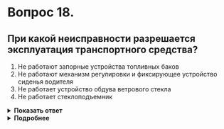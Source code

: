 # Вопрос 18.

## При какой неисправности разрешается эксплуатация транспортного средства?

1. Не работают запорные устройства топливных баков
2. Не работают механизм регулировки и фиксирующее устройство сиденья водителя
3. Не работает устройство обдува ветрового стекла
4. Не работает стеклоподъемник

<details>
<summary><b>Показать ответ</b></summary>
Правильный ответ: 4
</details>
<details>
<summary><b>Подробнее</b></summary>
Перечисленные в ответах неисправности, за исключением неработающего стеклоподъёмника, указаны в «Перечне неисправностей». Неработающий стеклоподъемник в данном перечне не указан. Следовательно, это не может быть причиной запрещения эксплуатации транспортного средства. 
(«Перечень неисправностей» п. 8.3, 9.2)
</details>